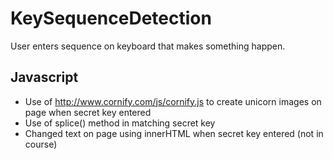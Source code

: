 # KeySequenceDetection

User enters sequence on keyboard that makes something happen. 

## Javascript
* Use of http://www.cornify.com/js/cornify.js to create unicorn images on page when secret key entered
* Use of splice() method in matching secret key
* Changed text on page using innerHTML when secret key entered (not in course)

